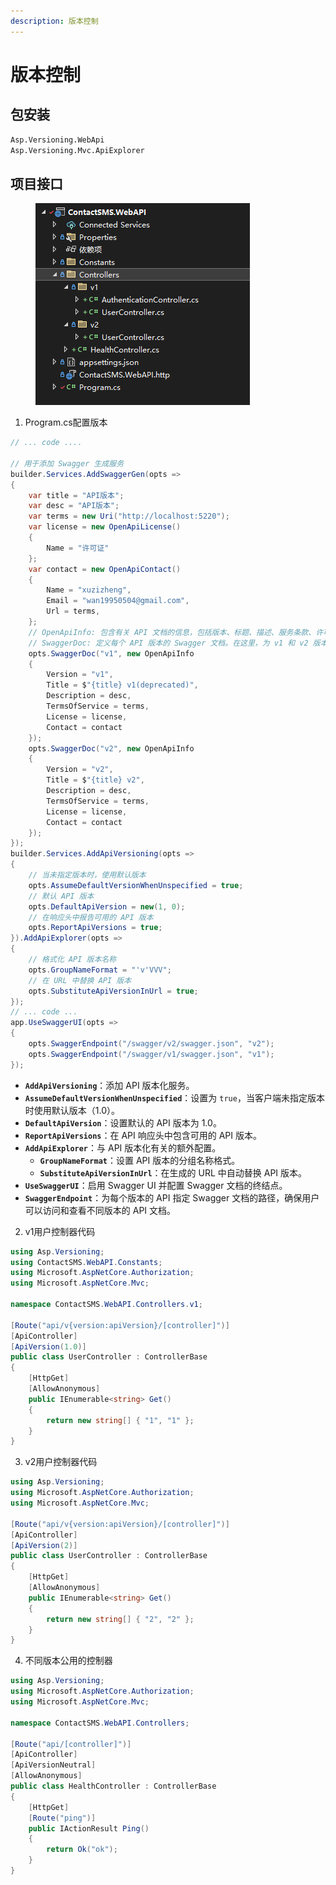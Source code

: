 ```yaml
---
description: 版本控制
---
```


# 版本控制

## 包安装

```bash
Asp.Versioning.WebApi
Asp.Versioning.Mvc.ApiExplorer
```

## 项目接口

<figure><img src="../../images/dotnet/WebAPI/image2.png" alt=""><figcaption></figcaption></figure>

1. Program.cs配置版本

```csharp
// ... code ....

// 用于添加 Swagger 生成服务
builder.Services.AddSwaggerGen(opts =>
{
    var title = "API版本";
    var desc = "API版本";
    var terms = new Uri("http://localhost:5220");
    var license = new OpenApiLicense()
    {
        Name = "许可证"
    };
    var contact = new OpenApiContact()
    {
        Name = "xuzizheng",
        Email = "wan19950504@gmail.com",
        Url = terms,
    };
    // OpenApiInfo: 包含有关 API 文档的信息，包括版本、标题、描述、服务条款、许可证和联系信息。
    // SwaggerDoc: 定义每个 API 版本的 Swagger 文档。在这里，为 v1 和 v2 版本分别创建了文档。
    opts.SwaggerDoc("v1", new OpenApiInfo
    {
        Version = "v1",
        Title = $"{title} v1(deprecated)",
        Description = desc,
        TermsOfService = terms,
        License = license,
        Contact = contact
    });
    opts.SwaggerDoc("v2", new OpenApiInfo
    {
        Version = "v2",
        Title = $"{title} v2",
        Description = desc,
        TermsOfService = terms,
        License = license,
        Contact = contact
    });
});
builder.Services.AddApiVersioning(opts =>
{
    // 当未指定版本时，使用默认版本
    opts.AssumeDefaultVersionWhenUnspecified = true;
    // 默认 API 版本
    opts.DefaultApiVersion = new(1, 0);
    // 在响应头中报告可用的 API 版本
    opts.ReportApiVersions = true;
}).AddApiExplorer(opts =>
{
    // 格式化 API 版本名称
    opts.GroupNameFormat = "'v'VVV";
    // 在 URL 中替换 API 版本  
    opts.SubstituteApiVersionInUrl = true;
});
// ... code ...
app.UseSwaggerUI(opts =>
{
    opts.SwaggerEndpoint("/swagger/v2/swagger.json", "v2");
    opts.SwaggerEndpoint("/swagger/v1/swagger.json", "v1");
});
```

* **`AddApiVersioning`**：添加 API 版本化服务。
* **`AssumeDefaultVersionWhenUnspecified`**：设置为 `true`，当客户端未指定版本时使用默认版本（1.0）。
* **`DefaultApiVersion`**：设置默认的 API 版本为 1.0。
* **`ReportApiVersions`**：在 API 响应头中包含可用的 API 版本。
* **`AddApiExplorer`**：与 API 版本化有关的额外配置。
  * **`GroupNameFormat`**：设置 API 版本的分组名称格式。
  * **`SubstituteApiVersionInUrl`**：在生成的 URL 中自动替换 API 版本。
* **`UseSwaggerUI`**：启用 Swagger UI 并配置 Swagger 文档的终结点。
* **`SwaggerEndpoint`**：为每个版本的 API 指定 Swagger 文档的路径，确保用户可以访问和查看不同版本的 API 文档。

2. v1用户控制器代码

```csharp
using Asp.Versioning;
using ContactSMS.WebAPI.Constants;
using Microsoft.AspNetCore.Authorization;
using Microsoft.AspNetCore.Mvc;

namespace ContactSMS.WebAPI.Controllers.v1;

[Route("api/v{version:apiVersion}/[controller]")]
[ApiController]
[ApiVersion(1.0)]
public class UserController : ControllerBase
{
    [HttpGet]
    [AllowAnonymous]
    public IEnumerable<string> Get()
    {
        return new string[] { "1", "1" };
    }
}

```

3. v2用户控制器代码

```csharp
using Asp.Versioning;
using Microsoft.AspNetCore.Authorization;
using Microsoft.AspNetCore.Mvc;

[Route("api/v{version:apiVersion}/[controller]")]
[ApiController]
[ApiVersion(2)]
public class UserController : ControllerBase
{
    [HttpGet]
    [AllowAnonymous]
    public IEnumerable<string> Get()
    {
        return new string[] { "2", "2" };
    }
}
```

4. 不同版本公用的控制器

```csharp
using Asp.Versioning;
using Microsoft.AspNetCore.Authorization;
using Microsoft.AspNetCore.Mvc;

namespace ContactSMS.WebAPI.Controllers;

[Route("api/[controller]")]
[ApiController]
[ApiVersionNeutral]
[AllowAnonymous]
public class HealthController : ControllerBase
{
    [HttpGet]
    [Route("ping")]
    public IActionResult Ping()
    {
        return Ok("ok");
    }
}
```





